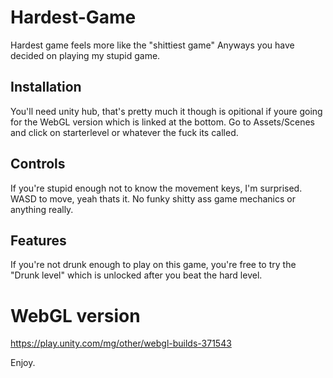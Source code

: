 # Hardest-Game

Hardest game feels more like the "shittiest game" 
Anyways you have decided on playing my stupid game.

## Installation

You'll need unity hub, that's pretty much it though is opitional if youre going for the WebGL version which is linked at the bottom.
Go to Assets/Scenes and click on starterlevel or whatever the fuck its called.

## Controls

If you're stupid enough not to know the movement keys, I'm surprised.
WASD to move, yeah thats it. No funky shitty ass game mechanics or anything really.

## Features

If you're not drunk enough to play on this game, you're free to try the "Drunk level" which is unlocked after you beat the hard level.

# WebGL version

https://play.unity.com/mg/other/webgl-builds-371543

Enjoy.
